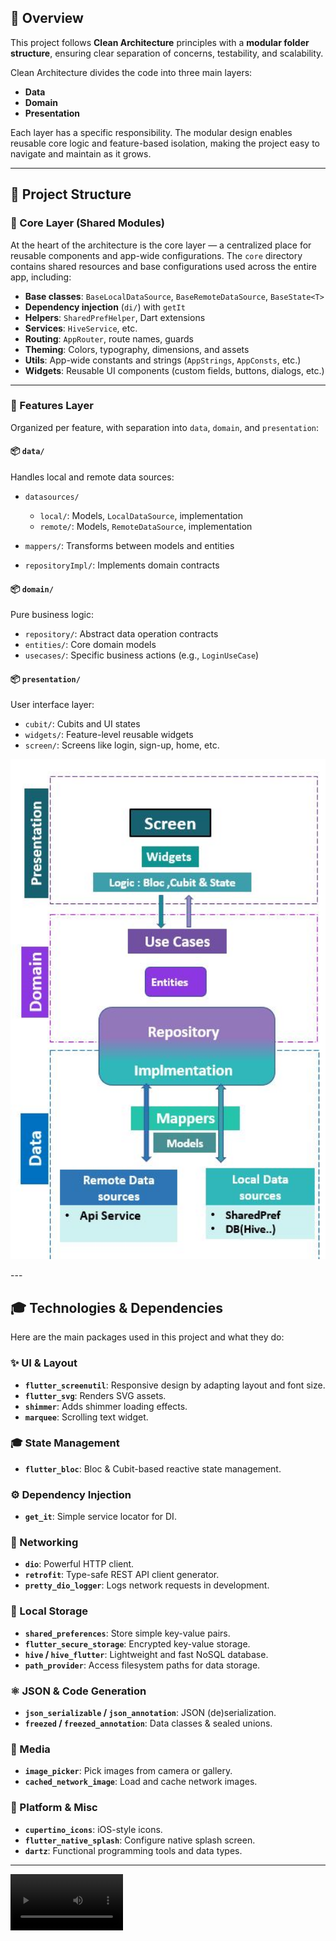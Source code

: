 ## 🧠 Overview


This project follows **Clean Architecture** principles with a **modular folder structure**, ensuring clear separation of concerns, testability, and scalability.

Clean Architecture divides the code into three main layers:

* **Data**
* **Domain**
* **Presentation**

Each layer has a specific responsibility. The modular design enables reusable core logic and feature-based isolation, making the project easy to navigate and maintain as it grows.


---

## 📁 Project Structure

### 🔹 Core Layer (Shared Modules)

At the heart of the architecture is the core layer — a centralized place for reusable components and app-wide configurations.
The `core` directory contains shared resources and base configurations used across the entire app, including:

* **Base classes**: `BaseLocalDataSource`, `BaseRemoteDataSource`, `BaseState<T>`
* **Dependency injection** (`di/`) with `getIt`
* **Helpers**: `SharedPrefHelper`, Dart extensions
* **Services**: `HiveService`, etc.
* **Routing**: `AppRouter`, route names, guards
* **Theming**: Colors, typography, dimensions, and assets
* **Utils**: App-wide constants and strings (`AppStrings`, `AppConsts`, etc.)
* **Widgets**: Reusable UI components (custom fields, buttons, dialogs, etc.)

---


### 🔹 Features Layer

Organized per feature, with separation into `data`, `domain`, and `presentation`:

#### 📦 `data/`

Handles local and remote data sources:

* `datasources/`

  * `local/`: Models, `LocalDataSource`, implementation
  * `remote/`: Models, `RemoteDataSource`, implementation
* `mappers/`: Transforms between models and entities
* `repositoryImpl/`: Implements domain contracts

#### 📦 `domain/`

Pure business logic:

* `repository/`: Abstract data operation contracts
* `entities/`: Core domain models
* `usecases/`: Specific business actions (e.g., `LoginUseCase`)

#### 📦 `presentation/`

User interface layer:

* `cubit/`: Cubits and UI states
* `widgets/`: Feature-level reusable widgets
* `screen/`: Screens like login, sign-up, home, etc.

<p align="center">
  <img src="./cleanArch.JPG" alt="Clean Architecture Diagram" width="600" height="800" />
</p>
---

## 🎓 Technologies & Dependencies

Here are the main packages used in this project and what they do:

### ✨ UI & Layout

* **`flutter_screenutil`**: Responsive design by adapting layout and font size.
* **`flutter_svg`**: Renders SVG assets.
* **`shimmer`**: Adds shimmer loading effects.
* **`marquee`**: Scrolling text widget.

### 🎓 State Management

* **`flutter_bloc`**: Bloc & Cubit-based reactive state management.

### ⚙️ Dependency Injection

* **`get_it`**: Simple service locator for DI.

### 🚀 Networking

* **`dio`**: Powerful HTTP client.
* **`retrofit`**: Type-safe REST API client generator.
* **`pretty_dio_logger`**: Logs network requests in development.

### 📂 Local Storage

* **`shared_preferences`**: Store simple key-value pairs.
* **`flutter_secure_storage`**: Encrypted key-value storage.
* **`hive` / `hive_flutter`**: Lightweight and fast NoSQL database.
* **`path_provider`**: Access filesystem paths for data storage.

### ⚛️ JSON & Code Generation

* **`json_serializable` / `json_annotation`**: JSON (de)serialization.
* **`freezed` / `freezed_annotation`**: Data classes & sealed unions.

### 📸 Media

* **`image_picker`**: Pick images from camera or gallery.
* **`cached_network_image`**: Load and cache network images.

### 🎡 Platform & Misc

* **`cupertino_icons`**: iOS-style icons.
* **`flutter_native_splash`**: Configure native splash screen.
* **`dartz`**: Functional programming tools and data types.

---
<video src='https://www.youtube.com/shorts/f5PM5OE-jo8' width=180/>

